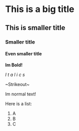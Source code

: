# This is a big title
## This is smaller title
### Smaller title
#### Even smaller title

**Im Bold!**

_I t a l i c s_

~Strikeout~

Im normal text!

Here is a list:
1. A
2. B
3. C
